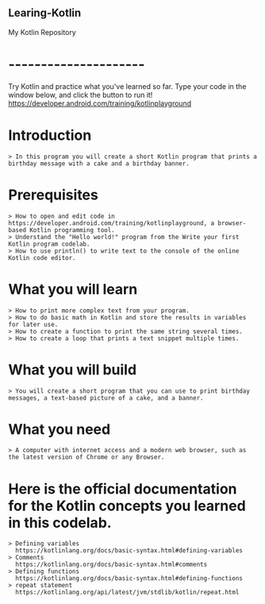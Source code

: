 ## Learing-Kotlin
My Kotlin Repository
# ---------------------
Try Kotlin and practice what you've learned so far. Type your code in the window below, and click the button to run it!
https://developer.android.com/training/kotlinplayground

# Introduction

    > In this program you will create a short Kotlin program that prints a birthday message with a cake and a birthday banner.

# Prerequisites

    > How to open and edit code in https://developer.android.com/training/kotlinplayground, a browser-based Kotlin programming tool.
    > Understand the "Hello world!" program from the Write your first Kotlin program codelab.
    > How to use println() to write text to the console of the online Kotlin code editor.

# What you will learn

    > How to print more complex text from your program.
    > How to do basic math in Kotlin and store the results in variables for later use.
    > How to create a function to print the same string several times.
    > How to create a loop that prints a text snippet multiple times.

# What you will build

    > You will create a short program that you can use to print birthday messages, a text-based picture of a cake, and a banner.

# What you need

    > A computer with internet access and a modern web browser, such as the latest version of Chrome or any Browser.
   
# Here is the official documentation for the Kotlin concepts you learned in this codelab.
    
    > Defining variables
      https://kotlinlang.org/docs/basic-syntax.html#defining-variables
    > Comments
      https://kotlinlang.org/docs/basic-syntax.html#comments
    > Defining functions
      https://kotlinlang.org/docs/basic-syntax.html#defining-functions
    > repeat statement
      https://kotlinlang.org/api/latest/jvm/stdlib/kotlin/repeat.html
